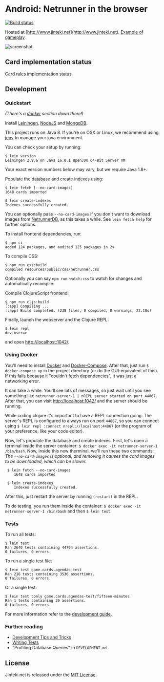 # Android: Netrunner in the browser

[![Build status](https://circleci.com/gh/mtgred/netrunner/tree/master.svg?style=shield)](https://circleci.com/gh/mtgred/netrunner)

Hosted at [http://www.jinteki.net](http://www.jinteki.net). [Example of gameplay](https://www.youtube.com/watch?v=cnWudnpeY2c).

![screenshot](http://i.imgur.com/xkxOMHc.jpg)

## Card implementation status

[Card rules implementation status](https://docs.google.com/spreadsheets/d/1ICv19cNjSaW9C-DoEEGH3iFt09PBTob4CAutGex0gnE/pubhtml)

## Development

### Quickstart

*(There's a [docker](#using-docker) section down there!)*

Install [Leiningen](https://leiningen.org/),
[NodeJS](https://nodejs.org/en/download/package-manager/#macos) and
[MongoDB](https://docs.mongodb.com/manual/installation/).

This project runs on Java 8. If you're on OSX or Linux, we recommend using
[jenv](https://github.com/jenv/jenv/blob/master/README.md) to manage your java environment.

You can check your setup by running:

    $ lein version
    Leiningen 2.9.6 on Java 16.0.1 OpenJDK 64-Bit Server VM

Your exact version numbers below may vary, but we require Java 1.8+.

Populate the database and create indexes using:

    $ lein fetch [--no-card-images]
    1648 cards imported

    $ lein create-indexes
    Indexes successfully created.

You can optionally pass `--no-card-images` if you don't want to download images from
[NetrunnerDB](https://netrunnerdb.com/), as this takes a while. See `lein fetch help`
for further options.

To install frontend dependencies, run:

    $ npm ci
    added 124 packages, and audited 125 packages in 2s

To compile CSS:

    $ npm run css:build
    compiled resources/public/css/netrunner.css

Optionally you can say `npm run watch:css` to watch for changes and automatically
recompile.

Compile ClojureScript frontend:

    $ npm run cljs:build
    [:app] Compiling ...
    [:app] Build completed. (238 files, 0 compiled, 0 warnings, 22.18s)

Finally, launch the webserver and the Clojure REPL:

    $ lein repl
    dev.user=>

and open [http://localhost:1042/](http://localhost:1042/).

### Using Docker

You'll need to install [Docker](https://docs.docker.com/get-docker/) and [Docker-Compose](https://docs.docker.com/compose/install/). After that, just run `$ docker-compose up` in the project directory (or do the GUI-equivalent of this). If this fails because it "couldn't fetch dependencies", it was just a networking error.

It can take a while. You'll see lots of messages, so just wait until you see something like `netrunner-server-1 | nREPL server started on port 44867`. After that, you can visit [http://localhost:1042/](http://localhost:1042/) and the server should be running.

While coding clojure it's important to have a REPL connection going. The server's REPL is configured to always run on port `44867`, so you can connect using `$ lein repl :connect nrepl://localhost:44867` (or the program of your preference, like your code editor).

Now, let's populate the database and create indexes. First, let's open a terminal inside the server container: `$ docker exec -it netrunner-server-1 /bin/bash`. Now, inside this new therminal, we'll run these two commands: *The `--no-card-images` is optional, and removing it causes the card images to be downloaded, which can be slower.*

```
 $ lein fetch --no-card-images
    1648 cards imported

 $ lein create-indexes
    Indexes successfully created.
```

After this, just restart the server by running `(restart)` in the REPL.

To do testing, you run them inside the container: `$ docker exec -it netrunner-server-1 /bin/bash` and then `$ lein test`.
### Tests

To run all tests:

    $ lein test
    Ran 2640 tests containing 44704 assertions.
    0 failures, 0 errors.

To run a single test file:

    $ lein test game.cards.agendas-test
    Ran 216 tests containing 3536 assertions.
    0 failures, 0 errors.

Or a single test:

    $ lein test :only game.cards.agendas-test/fifteen-minutes
    Ran 1 tests containing 29 assertions.
    0 failures, 0 errors.

For more information refer to the [development guide](https://github.com/mtgred/netrunner/wiki/Getting-Started-with-Development).

### Further reading

- [Development Tips and Tricks](https://github.com/mtgred/netrunner/wiki/Development-Tips-and-Tricks)
- [Writing Tests](https://github.com/mtgred/netrunner/wiki/Tests)
- "Profiling Database Queries" in `DEVELOPMENT.md`

## License

Jinteki.net is released under the [MIT License](http://www.opensource.org/licenses/MIT).
